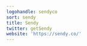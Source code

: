 ```yaml
---
logohandle: sendyco
sort: sendy
title: Sendy
twitter: getSendy
website: 'https://sendy.co/'
---
```

